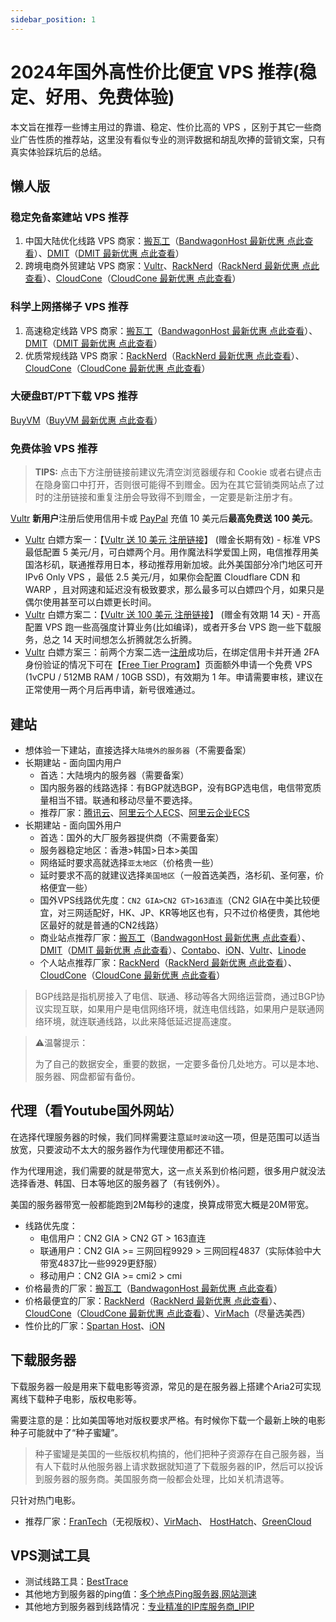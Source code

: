 ```yaml
---
sidebar_position: 1
---
```


# 2024年国外高性价比便宜 VPS 推荐(稳定、好用、免费体验)

本文旨在推荐一些博主用过的靠谱、稳定、性价比高的 VPS ，区别于其它一些商业广告性质的推荐站，这里没有看似专业的测评数据和胡乱吹捧的营销文案，只有真实体验踩坑后的总结。

## 懒人版

### 稳定免备案建站 VPS 推荐

1. 中国大陆优化线路 VPS 商家：[搬瓦工](https://bwh81.net/aff.php?aff=75023)（[BandwagonHost 最新优惠 点此查看](../guowai-vps/banwagon.md)）、[DMIT](https://www.dmit.io/aff.php?aff=7952&language=chinese)（[DMIT 最新优惠 点此查看](../guowai-vps/dmit.md)）
2. 跨境电商外贸建站 VPS 商家：[Vultr](https://www.vultr.com/?ref=8888141)、[RackNerd](https://my.racknerd.com/aff.php?aff=6200)（[RackNerd 最新优惠 点此查看](../guowai-vps/racknerd.md)）、[CloudCone](https://app.cloudcone.com/?ref=11076)（[CloudCone 最新优惠 点此查看](../guowai-vps/cloudcone.md)）

### 科学上网搭梯子 VPS 推荐

1. 高速稳定线路 VPS 商家：[搬瓦工](https://bwh81.net/aff.php?aff=75023)（[BandwagonHost 最新优惠 点此查看](../guowai-vps/banwagon.md)）、[DMIT](https://www.dmit.io/aff.php?aff=7952&language=chinese)（[DMIT 最新优惠 点此查看](../guowai-vps/dmit.md)）
2. 优质常规线路 VPS 商家：[RackNerd](https://my.racknerd.com/aff.php?aff=6200)（[RackNerd 最新优惠 点此查看](../guowai-vps/racknerd.md)）、[CloudCone](https://app.cloudcone.com/?ref=11076)（[CloudCone 最新优惠 点此查看](../guowai-vps/cloudcone.md)）

### 大硬盘BT/PT下载 VPS 推荐

[BuyVM](https://my.frantech.ca/aff.php?aff=7431)（[BuyVM 最新优惠 点此查看](../guowai-vps/buyvm.md)）

### 免费体验 VPS 推荐

> **TIPS:** 点击下方注册链接前建议先清空浏览器缓存和 Cookie 或者右键点击在隐身窗口中打开，否则很可能得不到赠金。因为在其它营销类网站点了过时的注册链接和重复注册会导致得不到赠金，一定要是新注册才有。

[Vultr](https://www.vultr.com/?ref=8888141) **新用户**注册后使用信用卡或 [PayPal](https://www.paypal.com/) 充值 10 美元后**最高免费送 100 美元**。

- [Vultr](https://www.vultr.com/?ref=8888141) 白嫖方案一：【[Vultr 送 10 美元 注册链接](https://www.vultr.com/?ref=8888141)】 (赠金长期有效) - 标准 VPS 最低配置 5 美元/月，可白嫖两个月。用作魔法科学爱国上网，电信推荐用美国洛杉矶，联通推荐用日本，移动推荐用新加坡。此外美国部分冷门地区可开 IPv6 Only VPS ，最低 2.5 美元/月，如果你会配置 Cloudflare CDN 和 WARP ，且对网速和延迟没有极致要求，那么最多可以白嫖四个月，如果只是偶尔使用甚至可以白嫖更长时间。
- [Vultr](https://www.vultr.com/?ref=8888141) 白嫖方案二：【[Vultr 送 100 美元 注册链接](https://www.vultr.com/?ref=8944893-8H)】 (赠金有效期 14 天) - 开高配置 VPS 跑一些高强度计算业务(比如编译)，或者开多台 VPS 跑一些下载服务，总之 14 天时间想怎么折腾就怎么折腾。
- [Vultr](https://www.vultr.com/?ref=8888141) 白嫖方案三：前两个方案二选一[注册](https://www.vultr.com/?ref=8888141)成功后，在绑定信用卡并开通 2FA 身份验证的情况下可在【[Free Tier Program](https://my.vultr.com/settings/#settingsfreetier)】页面额外申请一个免费 VPS (1vCPU / 512MB RAM / 10GB SSD)，有效期为 1 年。申请需要审核，建议在正常使用一两个月后再申请，新号很难通过。

## 建站

- 想体验一下建站，直接选择`大陆境外的服务器`（不需要备案）
- 长期建站 - 面向国内用户
    - 首选：大陆境内的服务器（需要备案）
    - 国内服务器的线路选择：有BGP就选BGP，没有BGP选电信，电信带宽质量相当不错。联通和移动尽量不要选择。
    - 推荐厂家：[腾讯云](https://curl.qcloud.com/fzVb4zsY)、[阿里云个人ECS](https://www.aliyun.com/minisite/goods?userCode=5jirorgx)、[阿里云企业ECS](https://www.aliyun.com/daily-act/ecs/activity_selection?userCode=5jirorgx)
- 长期建站 - 面向国外用户
    - 首选：国外的大厂服务器提供商（不需要备案）
    - 服务器稳定地区：香港>韩国>日本>美国
    - 网络延时要求高就选择`亚太地区`（价格贵一些）
    - 延时要求不高的就建议选择`美国地区`（一般首选美西，洛杉矶、圣何塞，价格便宜一些）
    - 国外VPS线路优先度：`CN2 GIA>CN2 GT>163直连`（CN2 GIA在中美比较便宜，对三网适配好，HK、JP、KR等地区也有，只不过价格便贵，其他地区最好的就是普通的CN2线路）
    - 商业站点推荐厂家：[搬瓦工](https://bwh81.net/aff.php?aff=75023)（[BandwagonHost 最新优惠 点此查看](../guowai-vps/banwagon.md)）、[DMIT](https://www.dmit.io/aff.php?aff=7952&language=chinese)（[DMIT 最新优惠 点此查看](../guowai-vps/dmit.md)）、[Contabo](https://contabo.com/en/)、[iON](https://ion.krypt.asia/)、[Vultr](https://www.vultr.com/?ref=8888141)、[Linode](https://www.linode.com/)
    - 个人站点推荐厂家：[RackNerd](https://my.racknerd.com/aff.php?aff=6200)（[RackNerd 最新优惠 点此查看](../guowai-vps/racknerd.md)）、[CloudCone](https://app.cloudcone.com/?ref=11076)（[CloudCone 最新优惠 点此查看](../guowai-vps/cloudcone.md)）

> BGP线路是指机房接入了电信、联通、移动等各大网络运营商，通过BGP协议实现互联，如果用户是电信网络环境，就连电信线路，如果用户是联通网络环境，就连联通线路，以此来降低延迟提高速度。
> 

> ⚠️温馨提示：
> 
> 
> 为了自己的数据安全，重要的数据，一定要多备份几处地方。可以是本地、服务器、网盘都留有备份。
> 

## 代理（看Youtube国外网站）

在选择代理服务器的时候，我们同样需要注意`延时波动`这一项，但是范围可以适当放宽，只要波动不太大的服务器作为代理使用都还不错。

作为代理用途，我们需要的就是带宽大，这一点关系到价格问题，很多用户就没法选择香港、韩国、日本等地区的服务器了（有钱例外）。

美国的服务器带宽一般都能跑到2M每秒的速度，换算成带宽大概是20M带宽。

- 线路优先度：
  - 电信用户：CN2 GIA > CN2 GT > 163直连
  - 联通用户：CN2 GIA >= 三网回程9929 > 三网回程4837（实际体验中大带宽4837比一些9929更舒服）
  - 移动用户：CN2 GIA >= cmi2 > cmi
- 价格最贵的厂家：[搬瓦工](https://bwh81.net/aff.php?aff=75023)（[BandwagonHost 最新优惠 点此查看](../guowai-vps/banwagon.md)）
- 价格最便宜的厂家：[RackNerd](https://my.racknerd.com/aff.php?aff=6200)（[RackNerd 最新优惠 点此查看](../guowai-vps/racknerd.md)）、[CloudCone](https://app.cloudcone.com/?ref=11076)（[CloudCone 最新优惠 点此查看](../guowai-vps/cloudcone.md)）、[VirMach](https://virmach.com/)（尽量选美西）
- 性价比的厂家：[Spartan Host](https://spartanhost.org/)、[iON](https://ion.krypt.asia/)

## 下载服务器

下载服务器一般是用来下载电影等资源，常见的是在服务器上搭建个Aria2可实现离线下载种子电影，版权电影等。

需要注意的是：比如美国等地对版权要求严格。有时候你下载一个最新上映的电影种子可能就中了“种子蜜罐”。

> 种子蜜罐是美国的一些版权机构搞的，他们把种子资源存在自己服务器，当有人下载时从他服务器上请求数据就知道了下载服务器的IP，然后可以投诉到服务器的服务商。美国服务商一般都会处理，比如关机清退等。
> 

只针对热门电影。

- 推荐厂家：[FranTech](https://my.frantech.ca/index.php)（无视版权）、[VirMach](https://virmach.com/)、 [HostHatch](https://cloud.hosthatch.com/signup)、[GreenCloud](https://greencloudvps.com/billing/aff.php?aff=6819)

## VPS测试工具

- 测试线路工具：[BestTrace](https://www.ipip.net/product/client.html)
- 其他地方到服务器的ping值：[多个地点Ping服务器,网站测速](https://ping.chinaz.com/)
- 其他地方到服务器到线路情况：[专业精准的IP库服务商_IPIP](https://tools.ipip.net/traceroute.php)

